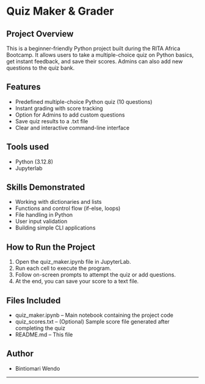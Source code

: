 # Quiz Maker & Grader

## Project Overview
This is a beginner-friendly Python project built during the RITA Africa Bootcamp. It allows users to take a multiple-choice quiz on Python basics, get instant feedback, and save their scores. Admins can also add new questions to the quiz bank.

## Features
- Predefined multiple-choice Python quiz (10 questions)
- Instant grading with score tracking
- Option for Admins to add custom questions
- Save quiz results to a .txt file
- Clear and interactive command-line interface

## Tools used
- Python (3.12.8)
- Jupyterlab

## Skills Demonstrated
- Working with dictionaries and lists
- Functions and control flow (if-else, loops)
- File handling in Python
- User input validation
- Building simple CLI applications

## How to Run the Project
1. Open the quiz_maker.ipynb file in JupyterLab.
2. Run each cell to execute the program.
3. Follow on-screen prompts to attempt the quiz or add questions.
4. At the end, you can save your score to a text file.

## Files Included
- quiz_maker.ipynb – Main notebook containing the project code
- quiz_scores.txt – (Optional) Sample score file generated after completing the quiz
- README.md – This file

## Author
- Bintiomari Wendo

---
